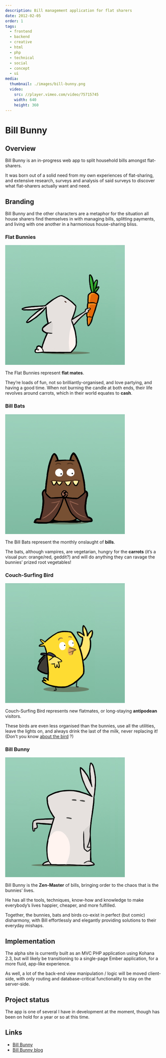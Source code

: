 ```yaml
---
description: Bill management application for flat sharers
date: 2012-02-05
order: 1
tags:
  - frontend
  - backend
  - creative
  - html
  - php
  - technical
  - social
  - concept
  - ui
media:
  thumbnail: ./images/bill-bunny.png
  video:
    src: //player.vimeo.com/video/75715745
    width: 640
    height: 360
---
```


# Bill Bunny

## Overview

Bill Bunny is an in-progress web app to split household bills amongst flat-sharers.

It was born out of a solid need from my own experiences of flat-sharing, and extensive research, surveys and analysis of said surveys to discover what flat-sharers actually want and need.

## Branding

Bill Bunny and the other characters are a metaphor for the situation all house sharers find themselves in with managing bills, splitting payments, and living with one another in a harmonious house-sharing bliss.

### Flat Bunnies

![](./images/flat-bunny.png "flat bunny")

The Flat Bunnies represent **flat mates**.

They’re loads of fun, not so brilliantly-organised, and love partying, and having a good time. When not burning the candle at both ends, their life revolves around carrots, which in their world equates to **cash**.

### Bill Bats

![](./images/bill-bat.png "bill bat")

The Bill Bats represent the monthly onslaught of **bills**.

The bats, although vampires, are vegetarian, hungry for the **carrots** (it’s a visual pun: orange/red, geddit?) and will do anything they can ravage the bunnies’ prized root vegetables!

### Couch-Surfing Bird

![](./images/couch-surfing-bird.png "couch-surfing-bird")

Couch-Surfing Bird represents new flatmates, or long-staying **antipodean** visitors.

These birds are even less organised than the bunnies, use all the utilities, leave the lights on, and always drink the last of the milk, never replacing it! (Don’t you know [about the bird](https://www.youtube.com/watch?v=ho17gqToEWA) ?)

### Bill Bunny

![](./images/bill-bunny.png "bill bunny")

Bill Bunny is the **Zen-Master** of bills, bringing order to the chaos that is the bunnies’ lives.

He has all the tools, techniques, know-how and knowledge to make everybody’s lives happier, cheaper, and more fulfilled.

Together, the bunnies, bats and birds co-exist in perfect (but comic) disharmony, with Bill effortlessly and elegantly providing solutions to their everyday mishaps.

## Implementation

The alpha site is currently built as an MVC PHP application using Kohana 2.3, but will likely be transitioning to a single-page Ember application, for a more fluid, app-like experience.

As well, a lot of the back-end view manipulation / logic will be moved client-side, with only routing and database-critical functionality to stay on the server-side.

## Project status

The app is one of several I have in development at the moment, though has been on hold for a year or so at this time.

## Links

- [Bill Bunny](http://www.billbunny.com/)
- [Bill Bunny blog](http://blog.billbunny.com/)
